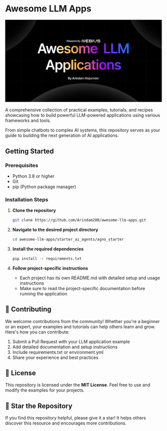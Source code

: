 # Awesome LLM Apps

![Banner](/assets/banner.png)

A comprehensive collection of practical examples, tutorials, and recipes showcasing how to build powerful LLM-powered applications using various frameworks and tools.

From simple chatbots to complex AI systems, this repository serves as your guide to building the next generation of AI applications.

## Getting Started

### Prerequisites

- Python 3.8 or higher
- Git
- pip (Python package manager)

### Installation Steps

1. **Clone the repository**

   ```bash
   git clone https://github.com/Arindam200/awesome-llm-apps.git
   ```

2. **Navigate to the desired project directory**

   ```bash
   cd awesome-llm-apps/starter_ai_agents/agno_starter
   ```

3. **Install the required dependencies**

   ```bash
   pip install -r requirements.txt
   ```

4. **Follow project-specific instructions**
   - Each project has its own README.md with detailed setup and usage instructions
   - Make sure to read the project-specific documentation before running the application

## 🤝 Contributing

We welcome contributions from the community! Whether you're a beginner or an expert, your examples and tutorials can help others learn and grow. Here's how you can contribute:

1. Submit a Pull Request with your LLM application example
2. Add detailed documentation and setup instructions
3. Include requirements.txt or environment.yml
4. Share your experience and best practices

## 📜 License

This repository is licensed under the **MIT License**. Feel free to use and modify the examples for your projects.

## 🌟 Star the Repository

If you find this repository helpful, please give it a star! It helps others discover this resource and encourages more contributions.
